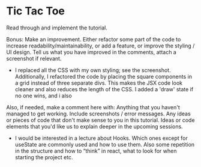 # Tic Tac Toe

Read through and implement the tutorial.

Bonus: Make an improvement. Either refactor some part of the code to increase readability/maintainability, or add a feature, or improve the styling / UI design. 
Tell us what you have improved in the comments, attach a screenshot if relevant.

- I replaced all the CSS with my own styling; see the screenshot. Additionally, I refactored the code by placing the square components in a grid instead of three separate divs. This makes the JSX code look cleaner and also reduces the length of the CSS. I added a 'draw' state if no one wins, and i also 


Also, if needed, make a comment here with:
Anything that you haven't managed to get working. Include screenshots / error messages.
Any ideas or pieces of code that don't make sense to you in this tutorial.
Ideas or code elements that you'd like us to explain deeper in the upcoming sessions.

- I would be interested in a lecture about Hooks. Which ones except for useState are commonly used and how to use them. Also some repetition in the structure and how to “think” in react, what to look for when starting the project etc. 
